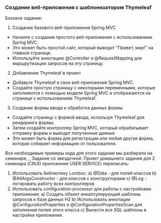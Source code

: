 ### Создание веб-приложения с шаблонизатором Thymeleaf
Базовое задание:
1. Создание базового веб-приложения Spring MVC
* Начните с создания простого веб-приложения с использованием Spring MVC. 
* Это может быть простой сайт, который выводит "Привет, мир!" на главной странице. 
* Используйте аннотацию @Controller и @RequestMapping для маршрутизации запросов на эту страницу.
2. Добавление Thymeleaf в проект 
* Добавьте Thymeleaf в свое веб-приложение Spring MVC. 
* Создайте простую страницу с некоторыми переменными, которые заполняются с помощью модели Spring MVC и отображаются на странице с использованием Thymeleaf.
3. Создание формы ввода и обработка данных формы
* Создайте страницу с формой ввода, используя Thymeleaf для рендеринга формы. 
* Затем создайте контроллер Spring MVC, который обрабатывает отправку формы и выводит полученные данные. 
* Это может быть форма для регистрации или любая другая форма, которая собирает информацию от пользователя.

Все необходимые примеры кода для этого задания мы разбирали на семинаре.
_
Задание со звездочкой:
Проект домашнего задания для 2 семинара (CRUD приложение USER SERVICE) переписать:
1. Использовать библиотеку Lomboc:
   a) @Data - для полей классов
   b) @AllArgsConstructor - для классов с конструкторами
   c) @Log - логировать работу всех контроллеров
2. Использовать configuration-processor для работы с настройками приложения:
   a) Создать объект инкапсулирующий шаблоны запросов к базе данных H2
   b) Использовать аннотации @ConfigurationProperties и @ConfigurationPropertiesScan для заполнения полей этого класса
   с) Вынести все SQL шаблоны в настройки приложения.